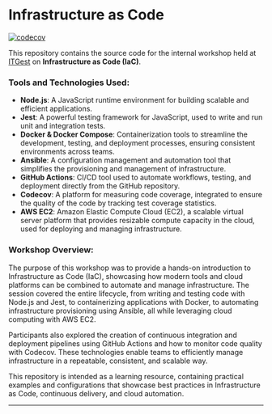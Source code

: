 # Infrastructure as Code

[![codecov](https://codecov.io/gh/tandavala-py/infrastructure-as-code/graph/badge.svg?token=S4oO7mljiS)](https://codecov.io/gh/tandavala-py/infrastructure-as-code)

This repository contains the source code for the internal workshop held at [ITGest](https://itgest.ao/) on **Infrastructure as Code (IaC)**.

### Tools and Technologies Used:

- **Node.js**: A JavaScript runtime environment for building scalable and efficient applications.
- **Jest**: A powerful testing framework for JavaScript, used to write and run unit and integration tests.
- **Docker & Docker Compose**: Containerization tools to streamline the development, testing, and deployment processes, ensuring consistent environments across teams.
- **Ansible**: A configuration management and automation tool that simplifies the provisioning and management of infrastructure.
- **GitHub Actions**: CI/CD tool used to automate workflows, testing, and deployment directly from the GitHub repository.
- **Codecov**: A platform for measuring code coverage, integrated to ensure the quality of the code by tracking test coverage statistics.
- **AWS EC2**: Amazon Elastic Compute Cloud (EC2), a scalable virtual server platform that provides resizable compute capacity in the cloud, used for deploying and managing infrastructure.


### Workshop Overview:

The purpose of this workshop was to provide a hands-on introduction to Infrastructure as Code (IaC), showcasing how modern tools and cloud platforms can be combined to automate and manage infrastructure. The session covered the entire lifecycle, from writing and testing code with Node.js and Jest, to containerizing applications with Docker, to automating infrastructure provisioning using Ansible, all while leveraging cloud computing with AWS EC2.

Participants also explored the creation of continuous integration and deployment pipelines using GitHub Actions and how to monitor code quality with Codecov. These technologies enable teams to efficiently manage infrastructure in a repeatable, consistent, and scalable way.

This repository is intended as a learning resource, containing practical examples and configurations that showcase best practices in Infrastructure as Code, continuous delivery, and cloud automation.

---


